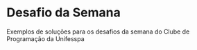 # Desafio da Semana
 Exemplos de soluções para os desafios da semana do Clube de Programação da Unifesspa
